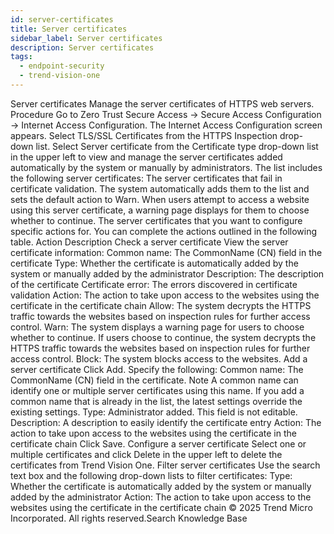 ```yaml
---
id: server-certificates
title: Server certificates
sidebar_label: Server certificates
description: Server certificates
tags:
  - endpoint-security
  - trend-vision-one
---
```


 Server certificates Manage the server certificates of HTTPS web servers. Procedure Go to Zero Trust Secure Access → Secure Access Configuration → Internet Access Configuration. The Internet Access Configuration screen appears. Select TLS/SSL Certificates from the HTTPS Inspection drop-down list. Select Server certificate from the Certificate type drop-down list in the upper left to view and manage the server certificates added automatically by the system or manually by administrators. The list includes the following server certificates: The server certificates that fail in certificate validation. The system automatically adds them to the list and sets the default action to Warn. When users attempt to access a website using this server certificate, a warning page displays for them to choose whether to continue. The server certificates that you want to configure specific actions for. You can complete the actions outlined in the following table. Action Description Check a server certificate View the server certificate information: Common name: The CommonName (CN) field in the certificate Type: Whether the certificate is automatically added by the system or manually added by the administrator Description: The description of the certificate Certificate error: The errors discovered in certificate validation Action: The action to take upon access to the websites using the certificate in the certificate chain Allow: The system decrypts the HTTPS traffic towards the websites based on inspection rules for further access control. Warn: The system displays a warning page for users to choose whether to continue. If users choose to continue, the system decrypts the HTTPS traffic towards the websites based on inspection rules for further access control. Block: The system blocks access to the websites. Add a server certificate Click Add. Specify the following: Common name: The CommonName (CN) field in the certificate. Note A common name can identify one or multiple server certificates using this name. If you add a common name that is already in the list, the latest settings override the existing settings. Type: Administrator added. This field is not editable. Description: A description to easily identify the certificate entry Action: The action to take upon access to the websites using the certificate in the certificate chain Click Save. Configure a server certificate Select one or multiple certificates and click Delete in the upper left to delete the certificates from Trend Vision One. Filter server certificates Use the search text box and the following drop-down lists to filter certificates: Type: Whether the certificate is automatically added by the system or manually added by the administrator Action: The action to take upon access to the websites using the certificate in the certificate chain © 2025 Trend Micro Incorporated. All rights reserved.Search Knowledge Base